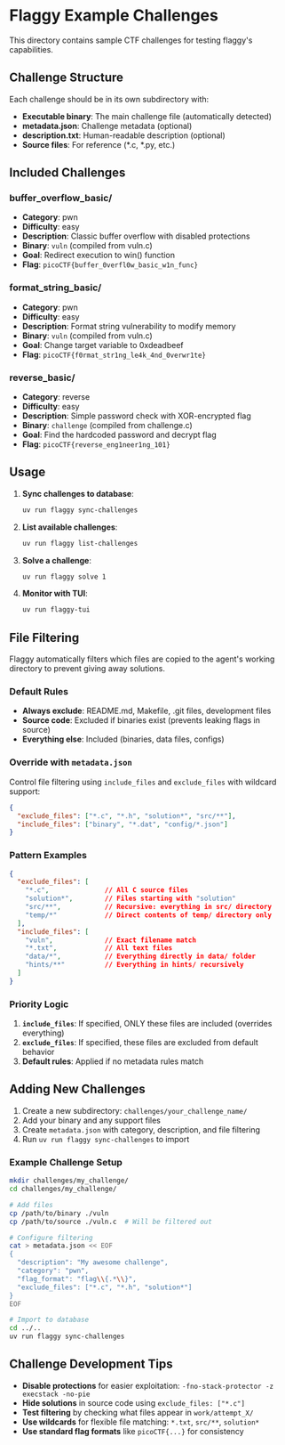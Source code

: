 # Flaggy Example Challenges

This directory contains sample CTF challenges for testing flaggy's capabilities.

## Challenge Structure

Each challenge should be in its own subdirectory with:
- **Executable binary**: The main challenge file (automatically detected)
- **metadata.json**: Challenge metadata (optional)
- **description.txt**: Human-readable description (optional)
- **Source files**: For reference (*.c, *.py, etc.)

## Included Challenges

### buffer_overflow_basic/
- **Category**: pwn
- **Difficulty**: easy
- **Description**: Classic buffer overflow with disabled protections
- **Binary**: `vuln` (compiled from vuln.c)
- **Goal**: Redirect execution to win() function
- **Flag**: `picoCTF{buffer_0verfl0w_basic_w1n_func}`

### format_string_basic/
- **Category**: pwn  
- **Difficulty**: easy
- **Description**: Format string vulnerability to modify memory
- **Binary**: `vuln` (compiled from vuln.c)
- **Goal**: Change target variable to 0xdeadbeef
- **Flag**: `picoCTF{f0rmat_str1ng_le4k_4nd_0verwr1te}`

### reverse_basic/
- **Category**: reverse
- **Difficulty**: easy
- **Description**: Simple password check with XOR-encrypted flag
- **Binary**: `challenge` (compiled from challenge.c)
- **Goal**: Find the hardcoded password and decrypt flag
- **Flag**: `picoCTF{reverse_eng1neer1ng_101}`

## Usage

1. **Sync challenges to database**:
   ```bash
   uv run flaggy sync-challenges
   ```

2. **List available challenges**:
   ```bash
   uv run flaggy list-challenges
   ```

3. **Solve a challenge**:
   ```bash
   uv run flaggy solve 1
   ```

4. **Monitor with TUI**:
   ```bash
   uv run flaggy-tui
   ```

## File Filtering

Flaggy automatically filters which files are copied to the agent's working directory to prevent giving away solutions.

### Default Rules
- **Always exclude**: README.md, Makefile, .git files, development files
- **Source code**: Excluded if binaries exist (prevents leaking flags in source)
- **Everything else**: Included (binaries, data files, configs)

### Override with `metadata.json`

Control file filtering using `include_files` and `exclude_files` with wildcard support:

```json
{
  "exclude_files": ["*.c", "*.h", "solution*", "src/**"],
  "include_files": ["binary", "*.dat", "config/*.json"]
}
```

### Pattern Examples

```json
{
  "exclude_files": [
    "*.c",              // All C source files
    "solution*",        // Files starting with "solution"
    "src/**",           // Recursive: everything in src/ directory
    "temp/*"            // Direct contents of temp/ directory only
  ],
  "include_files": [
    "vuln",             // Exact filename match
    "*.txt",            // All text files
    "data/*",           // Everything directly in data/ folder
    "hints/**"          // Everything in hints/ recursively
  ]
}
```

### Priority Logic

1. **`include_files`**: If specified, ONLY these files are included (overrides everything)
2. **`exclude_files`**: If specified, these files are excluded from default behavior
3. **Default rules**: Applied if no metadata rules match

## Adding New Challenges

1. Create a new subdirectory: `challenges/your_challenge_name/`
2. Add your binary and any support files
3. Create `metadata.json` with category, description, and file filtering
4. Run `uv run flaggy sync-challenges` to import

### Example Challenge Setup

```bash
mkdir challenges/my_challenge/
cd challenges/my_challenge/

# Add files
cp /path/to/binary ./vuln
cp /path/to/source ./vuln.c  # Will be filtered out

# Configure filtering
cat > metadata.json << EOF
{
  "description": "My awesome challenge",
  "category": "pwn",
  "flag_format": "flag\\{.*\\}",
  "exclude_files": ["*.c", "*.h", "solution*"]
}
EOF

# Import to database
cd ../..
uv run flaggy sync-challenges
```

## Challenge Development Tips

- **Disable protections** for easier exploitation: `-fno-stack-protector -z execstack -no-pie`
- **Hide solutions** in source code using `exclude_files: ["*.c"]`
- **Test filtering** by checking what files appear in `work/attempt_X/`
- **Use wildcards** for flexible file matching: `*.txt`, `src/**`, `solution*`
- **Use standard flag formats** like `picoCTF{...}` for consistency